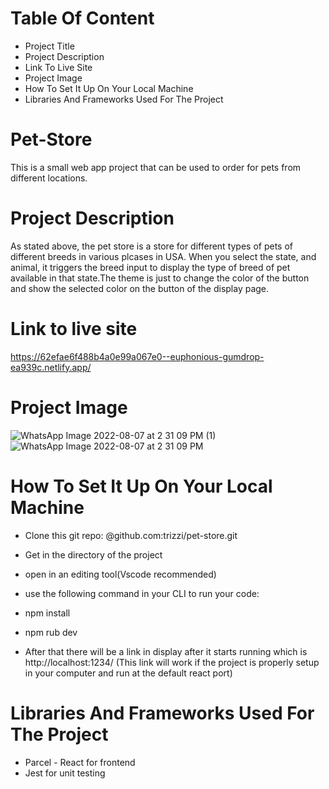 # Table Of Content
* Project Title
* Project Description
* Link To Live Site
* Project Image
* How To Set It Up On Your Local Machine
* Libraries And Frameworks Used For The Project

# Pet-Store
This is a small web app project that can be used to order for pets from different locations.

# Project Description
As stated above, the pet store is a store for different types of pets of different breeds in 
various plcases in USA. When you select the state, and animal, it triggers the breed input to 
display the type of breed of pet available in that state.The theme is just to change the color 
of the button and show the selected color on the button of the display page. 

# Link to live site
https://62efae6f488b4a0e99a067e0--euphonious-gumdrop-ea939c.netlify.app/

# Project Image
![WhatsApp Image 2022-08-07 at 2 31 09 PM (1)](https://user-images.githubusercontent.com/33966004/183293314-685820ed-3cb2-402e-b9f5-5de80b0a90a0.jpeg)
![WhatsApp Image 2022-08-07 at 2 31 09 PM](https://user-images.githubusercontent.com/33966004/183293315-42c40e2a-9ab8-45b2-ad73-28fa3cf491ef.jpeg)

# How To Set It Up On Your Local Machine
* Clone this git repo: @github.com:trizzi/pet-store.git
* Get in the directory of the project
* open in an editing tool(Vscode recommended)
* use the following command in your CLI to run your code:

* npm install
* npm rub dev
* After that there will be a link in display after it starts running which is http://localhost:1234/ (This link will work if the project is properly setup in your computer and run at the default react port)

# Libraries And Frameworks Used For The Project
* Parcel - React for frontend
* Jest for unit testing
